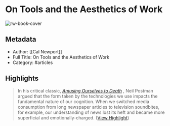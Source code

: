 # On Tools and the Aesthetics of Work

![rw-book-cover](https://readwise-assets.s3.amazonaws.com/static/images/article2.74d541386bbf.png)

## Metadata
- Author: [[Cal Newport]]
- Full Title: On Tools and the Aesthetics of Work
- Category: #articles

## Highlights

> In his critical classic, [*Amusing Ourselves to Death*](https://click.convertkit-mail.com/38u3d64xoohkhoz29q0brh56e0pnn/owhkhqhr76rr9guv/aHR0cHM6Ly93d3cuYW1hem9uLmNvbS9BbXVzaW5nLU91cnNlbHZlcy1EZWF0aC1EaXNjb3Vyc2UtQnVzaW5lc3MvZHAvMDE0MzAzNjUzWC8=) , Neil Postman argued that the form taken by the technologies we use impacts the fundamental nature of our cognition. When we switched media consumption from long newspaper articles to television soundbites, for example, our understanding of news lost its heft and became more superficial and emotionally-charged. ([View Highlight](https://read.readwise.io/read/01h9wxy85g43kg3bc338acyqfq))


